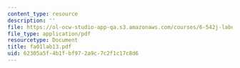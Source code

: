 ```yaml
---
content_type: resource
description: ''
file: https://ol-ocw-studio-app-qa.s3.amazonaws.com/courses/6-542j-laboratory-on-the-physiology-acoustics-and-perception-of-speech-fall-2005/62305a5f4b1fbf972a9c7c2f1c17c8d6_fa01lab13.pdf
file_type: application/pdf
resourcetype: Document
title: fa01lab13.pdf
uid: 62305a5f-4b1f-bf97-2a9c-7c2f1c17c8d6
---
```

